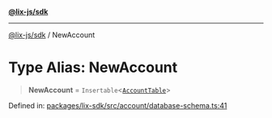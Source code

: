 [**@lix-js/sdk**](../README.md)

***

[@lix-js/sdk](../README.md) / NewAccount

# Type Alias: NewAccount

> **NewAccount** = `Insertable`\<[`AccountTable`](AccountTable.md)\>

Defined in: [packages/lix-sdk/src/account/database-schema.ts:41](https://github.com/opral/monorepo/blob/9bfa52db93cdc611a0e5ae280016f4a334c2a6ac/packages/lix-sdk/src/account/database-schema.ts#L41)
